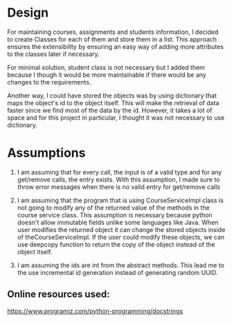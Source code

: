 # Design
For maintaining courses, assignments and students information, I decided to create Classes for each of them and store them in a list. This approach ensures the extensibility by ensuring an easy way of adding more attributes to the classes later if necessary.

For minimal solution, student class is not necessary but I added them because I though it would be more maintainable if there would be any changes to the requirements.

Another way, I could have stored the objects was by using dictionary that maps the object's id to the object itself. This will make the retrieval of data faster since we find most of the data by the id. However, it takes a lot of space and for this project in particular, I thought it was not necessary to use dictionary.


# Assumptions
1. I am assuming that for every call, the input is of a valid type and for any get/remove calls, the entry exists. With this assumption, I made sure to throw error messages when there is no valid entry for get/remove calls
 
2. I am assuming that the program that is using CourseServiceImpl class is not going to modify any of the returned value of the methods in the course service class. This assumption is necessary because python doesn't allow immutable fields unlike some languages like Java. When user modifies the returned object it can change the stored objects inside of theCourseServiceImpl. If the user could modify these objects, we can use deepcopy function to return the copy of the object instead of the object itself.

3. I am assuming the ids are int from the abstract methods. This lead me to the use incremental id generation instead of generating random UUID.


## Online resources used:
https://www.programiz.com/python-programming/docstrings